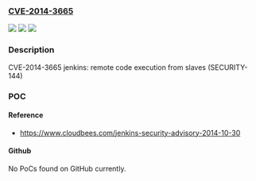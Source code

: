 ### [CVE-2014-3665](https://cve.mitre.org/cgi-bin/cvename.cgi?name=CVE-2014-3665)
![](https://img.shields.io/static/v1?label=Product&message=Red%20Hat%20OpenShift%20Enterprise%202.1&color=blue)
![](https://img.shields.io/static/v1?label=Version&message=!%200%3A1.565.3-1.el6op%20&color=brighgreen)
![](https://img.shields.io/static/v1?label=Vulnerability&message=Execution%20with%20Unnecessary%20Privileges&color=brighgreen)

### Description

CVE-2014-3665 jenkins: remote code execution from slaves (SECURITY-144)

### POC

#### Reference
- https://www.cloudbees.com/jenkins-security-advisory-2014-10-30

#### Github
No PoCs found on GitHub currently.

